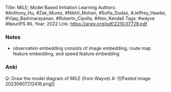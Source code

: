 Title: MILE; Model Based Imitation Learning
Authors:   
#Anthony_Hu, #Zak_Murez, #Nikhil_Mohan, #Sofía_Dudas, #Jeffrey_Hawke, #Vijay_Badrinarayanan, #Roberto_Cipolla, #Alex_Kendall 
Tags: #wayve #NeurIPS  #IL 
Year: 2022
Link: https://arxiv.org/pdf/2210.07729.pdf


### Notes

- observation embedding consists of image embedding, route map feature embedding, and speed feature embedding

### Anki

Q: Draw the model diagram of MILE (from Wayve)
A: ![[Pasted image 20230607212416.png]]
<!--ID: 1686225934439-->



